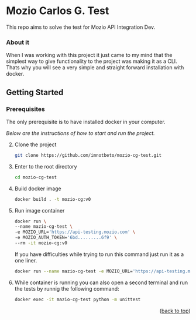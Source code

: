# Mozio Carlos G. Test
This repo aims to solve the test for Mozio API Integration Dev.

### About it
When I was working with this project it just came to my mind that the simplest way to give functionality to the project was making it as a CLI. Thats why you will see a very simple and straight forward installation with docker.

<!-- GETTING STARTED -->
## Getting Started

### Prerequisites
The only prerequisite is to have installed docker in your computer. 

_Below are the instructions of how to start and run the project._

2. Clone the project
   ```sh
   git clone https://github.com/imnotbeto/mozio-cg-test.git
   ```
3. Enter to the root directory
   ```sh
   cd mozio-cg-test
   ```
4. Build docker image
   ```sh
   docker build . -t mozio-cg:v0
   ```

5. Run image container
   ```sh
   docker run \
   --name mazio-cg-test \
   -e MOZIO_URL='https://api-testing.mozio.com' \
   -e MOZIO_AUTH_TOKEN='6bd.........6f9' \
   --rm -it mozio-cg:v0
   ```
   If you have difficulties while trying to run this command just run it as a one liner.
    ```sh
    docker run --name mazio-cg-test -e MOZIO_URL='https://api-testing.mozio.com' -e MOZIO_AUTH_TOKEN='6bd.........6f9' --rm -it mozio-cg:v0
   ```


6. While container is running you can also open a second terminal and run the tests by runnig the following command:
   ```sh
   docker exec -it mazio-cg-test python -m unittest
   ```


<p align="right">(<a href="#readme-top">back to top</a>)</p>
